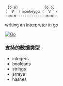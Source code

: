 ```
  ___              ___
 (o o)            (o o)
(  V  ) monkeygo (  V  )
--m-m--------------m-m--
```
writing an interpreter in go

[![Go](https://github.com/Crtrpt/monkeygo/actions/workflows/go.yml/badge.svg)](https://github.com/Crtrpt/monkeygo/actions/workflows/go.yml)


### 支持的数据类型
-  integers
-  booleans
-  strings
-  arrays
-  hashes